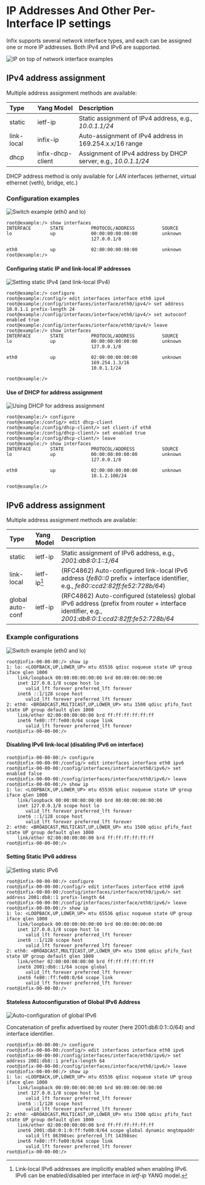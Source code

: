 # IP Addresses And Other Per-Interface IP settings

Infix supports several network interface types, and each can be
assigned one or more IP addresses. Both IPv4 and IPv6 are supported.

![IP on top of network interface examples](img/ip-iface-examples.svg)


## IPv4 address assignment

Multiple address assignment methods are available:

| **Type**   | **Yang Model**    | **Description**                                                |
|:-----------|:------------------|:---------------------------------------------------------------|
| static     | ietf-ip           | Static assignment of IPv4 address, e.g., *10.0.1.1/24*         |
| link-local | infix-ip          | Auto-assignment of IPv4 address in 169.254.x.x/16 range        |
| dhcp       | infix-dhcp-client | Assignment of IPv4 address by DHCP server, e.g., *10.0.1.1/24* |


DHCP address method is only available for *LAN* interfaces (ethernet, virtual ethernet (veth), bridge, etc.)


### Configuration examples


![Switch example (eth0 and lo)](img/ip-address-example-switch.svg)

    root@example:/> show interfaces 
    INTERFACE       STATE          PROTOCOL/ADDRESS          SOURCE                 
    lo              up             00:00:00:00:00:00         unknown
                                   127.0.0.1/8

    eth0            up             02:00:00:00:00:00         unknown
    root@example:/>

#### Configuring static IP and link-local IP addresses

![Setting static IPv4 (and link-local IPv4)](img/ip-address-example-ipv4-static.svg)

    root@example:/> configure
    root@example:/config/> edit interfaces interface eth0 ipv4
    root@example:/config/interfaces/interface/eth0/ipv4/> set address 10.0.1.1 prefix-length 24
    root@example:/config/interfaces/interface/eth0/ipv4/> set autoconf enabled true 
    root@example:/config/interfaces/interface/eth0/ipv4/> leave
    root@example:/> show interfaces 
    INTERFACE       STATE          PROTOCOL/ADDRESS          SOURCE                 
    lo              up             00:00:00:00:00:00         unknown
                                   127.0.0.1/8

    eth0            up             02:00:00:00:00:00         unknown
                                   169.254.1.3/16
                                   10.0.1.1/24

    root@example:/>
	
#### Use of DHCP for address assignment

![Using DHCP for address assignment](img/ip-address-example-ipv4-dhcp.svg)

    root@example:/> configure 
    root@example:/config/> edit dhcp-client 
    root@example:/config/dhcp-client/> set client-if eth0
    root@example:/config/dhcp-client/> set enabled true 
    root@example:/config/dhcp-client/> leave
    root@example:/> show interfaces 
    INTERFACE       STATE          PROTOCOL/ADDRESS          SOURCE                 
    lo              up             00:00:00:00:00:00         unknown
                                   127.0.0.1/8

    eth0            up             02:00:00:00:00:00         unknown
                                   10.1.2.100/24

    root@example:/>


## IPv6 address assignment

Multiple address assignment methods are available:

| **Type**         | **Yang Model** | **Description**                                                                                                                                   |
|:-----------------|:---------------|:--------------------------------------------------------------------------------------------------------------------------------------------------|
| static           | ietf-ip        | Static assignment of IPv6 address, e.g., *2001:db8:0:1::1/64*                                                                                     |
| link-local       | ietf-ip[^1]    | (RFC4862) Auto-configured link-local IPv6 address (*fe80::0* prefix + interface identifier, e.g., *fe80::ccd2:82ff:fe52:728b/64*)                 |
| global auto-conf | ietf-ip        | (RFC4862) Auto-configured (stateless) global IPv6 address (prefix from router + interface identifier, e.g., *2001:db8:0:1:ccd2:82ff:fe52:728b/64* |


[^1]: Link-local IPv6 addresses are implicitly enabled when enabling IPv6. IPv6 can be enabled/disabled per interface in *ietf-ip* YANG model.


### Example configurations

![Switch example (eth0 and lo)](img/ip-address-example-switch.svg)

    root@infix-00-00-00:/> show ip
    1: lo: <LOOPBACK,UP,LOWER_UP> mtu 65536 qdisc noqueue state UP group iface qlen 1000
        link/loopback 00:00:00:00:00:00 brd 00:00:00:00:00:00
        inet 127.0.0.1/8 scope host lo
           valid_lft forever preferred_lft forever
        inet6 ::1/128 scope host 
           valid_lft forever preferred_lft forever
    2: eth0: <BROADCAST,MULTICAST,UP,LOWER_UP> mtu 1500 qdisc pfifo_fast state UP group default qlen 1000
        link/ether 02:00:00:00:00:00 brd ff:ff:ff:ff:ff:ff
        inet6 fe80::ff:fe00:0/64 scope link 
           valid_lft forever preferred_lft forever
    root@infix-00-00-00:/>

#### Disabling IPv6 link-local (disabling IPv6 on interface)

    root@infix-00-00-00:/> configure 
    root@infix-00-00-00:/config/> edit interfaces interface eth0 ipv6
    root@infix-00-00-00:/config/interfaces/interface/eth0/ipv6/> set enabled false
    root@infix-00-00-00:/config/interfaces/interface/eth0/ipv6/> leave
    root@infix-00-00-00:/> show ip
    1: lo: <LOOPBACK,UP,LOWER_UP> mtu 65536 qdisc noqueue state UP group iface qlen 1000
        link/loopback 00:00:00:00:00:00 brd 00:00:00:00:00:00
        inet 127.0.0.1/8 scope host lo
           valid_lft forever preferred_lft forever
        inet6 ::1/128 scope host 
           valid_lft forever preferred_lft forever
    2: eth0: <BROADCAST,MULTICAST,UP,LOWER_UP> mtu 1500 qdisc pfifo_fast state UP group default qlen 1000
        link/ether 02:00:00:00:00:00 brd ff:ff:ff:ff:ff:ff
    root@infix-00-00-00:/>

#### Setting Static IPv6 address

![Setting static IPv6](img/ip-address-example-ipv6-static.svg)

    root@infix-00-00-00:/> configure 
    root@infix-00-00-00:/config/> edit interfaces interface eth0 ipv6
    root@infix-00-00-00:/config/interfaces/interface/eth0/ipv6/> set address 2001:db8::1 prefix-length 64
    root@infix-00-00-00:/config/interfaces/interface/eth0/ipv6/> leave
    root@infix-00-00-00:/> show ip
    1: lo: <LOOPBACK,UP,LOWER_UP> mtu 65536 qdisc noqueue state UP group iface qlen 1000
        link/loopback 00:00:00:00:00:00 brd 00:00:00:00:00:00
        inet 127.0.0.1/8 scope host lo
           valid_lft forever preferred_lft forever
        inet6 ::1/128 scope host 
           valid_lft forever preferred_lft forever
    2: eth0: <BROADCAST,MULTICAST,UP,LOWER_UP> mtu 1500 qdisc pfifo_fast state UP group default qlen 1000
        link/ether 02:00:00:00:00:00 brd ff:ff:ff:ff:ff:ff
        inet6 2001:db8::1/64 scope global 
           valid_lft forever preferred_lft forever
        inet6 fe80::ff:fe00:0/64 scope link 
           valid_lft forever preferred_lft forever
    root@infix-00-00-00:/>

#### Stateless Autoconfiguration of Global IPv6 Address

![Auto-configuration of global IPv6](img/ip-address-example-ipv6-auto-global.svg)

Concatenation of prefix advertised by router (here 2001:db8:0:1::0/64)
and interface identifier.

    root@infix-00-00-00:/> configure 
    root@infix-00-00-00:/config/> edit interfaces interface eth0 ipv6
    root@infix-00-00-00:/config/interfaces/interface/eth0/ipv6/> set address 2001:db8::1 prefix-length 64
    root@infix-00-00-00:/config/interfaces/interface/eth0/ipv6/> leave
    root@infix-00-00-00:/> show ip
    1: lo: <LOOPBACK,UP,LOWER_UP> mtu 65536 qdisc noqueue state UP group iface qlen 1000
        link/loopback 00:00:00:00:00:00 brd 00:00:00:00:00:00
        inet 127.0.0.1/8 scope host lo
           valid_lft forever preferred_lft forever
        inet6 ::1/128 scope host 
           valid_lft forever preferred_lft forever
    2: eth0: <BROADCAST,MULTICAST,UP,LOWER_UP> mtu 1500 qdisc pfifo_fast state UP group default qlen 1000
        link/ether 02:00:00:00:00:00 brd ff:ff:ff:ff:ff:ff
        inet6 2001:db8:0:1:0:ff:fe00:0/64 scope global dynamic mngtmpaddr 
           valid_lft 86398sec preferred_lft 14398sec
        inet6 fe80::ff:fe00:0/64 scope link 
           valid_lft forever preferred_lft forever
    root@infix-00-00-00:/>

